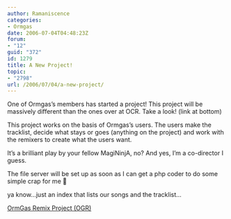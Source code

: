 ```yaml
---
author: Ramaniscence
categories:
- Ormgas
date: 2006-07-04T04:48:23Z
forum:
- "12"
guid: "372"
id: 1279
title: A New Project!
topic:
- "2798"
url: /2006/07/04/a-new-project/
---
```


One of Ormgas&#8217;s members has started a project! This project will be massively different than the ones over at OCR. Take a look! (link at bottom)

This project works on the basis of Ormgas&#8217;s users. The users make the tracklist, decide what stays or goes (anything on the project) and work with the remixers to create what the users want.<a href="http://oc.ormgas.com/forum_viewtopic.php?2.16317" target="_blank"></a>
  
It&#8217;s a brilliant play by your fellow MagiNinjA, no? And yes, I&#8217;m a co-director I guess.

The file server will be set up as soon as I can get a php coder to do some simple crap for me 🙂

ya know&#8230;just an index that lists our songs and the tracklist&#8230;

<a href="http://oc.ormgas.com/forum_viewtopic.php?2.16317" target="_blank">OrmGas Remix Project (OGR)</a>